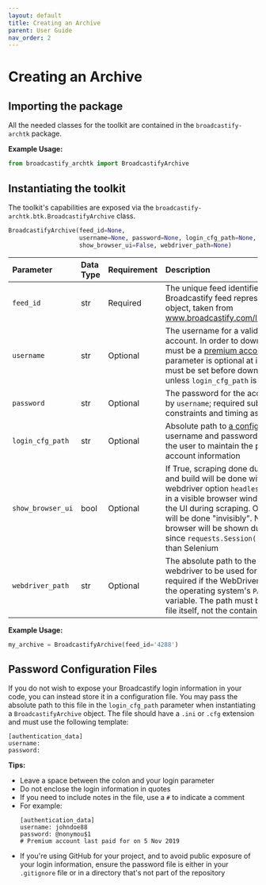 ```yaml
---
layout: default
title: Creating an Archive
parent: User Guide
nav_order: 2
---
```


# Creating an Archive

## Importing the package

All the needed classes for the toolkit are contained in the `broadcastify-archtk` package.

**Example Usage:**
```python
from broadcastify_archtk import BroadcastifyArchive
```

## Instantiating the toolkit

The toolkit's capabilities are exposed via the `broadcastify-archtk.btk.BroadcastifyArchive` class.

```python
BroadcastifyArchive(feed_id=None,
                    username=None, password=None, login_cfg_path=None,
                    show_browser_ui=False, webdriver_path=None)
```

| Parameter | Data Type | Requirement | Description |
|:----------|:----------|:------------|:------------|
| `feed_id` | str | Required | The unique feed identifier for the Broadcastify feed represented by the object, taken from www.broadcastify.com/listen/feed/[feed_id]|
| `username` | str | Optional | The username for a valid Broadcastify account. In order to download, the account must be a [premium account](https://m.broadcastify.com/premium/). (The parameter is optional at instantiation, but must be set before downloading audio files, unless `login_cfg_path` is supplied) |
| `password` | str | Optional | The password for the account referenced by `username`; required subject to the same constraints and timing as `username`|
| `login_cfg_path` | str | Optional | Absolute path to [a config file](#password-configuration-files) containing the username and password information. Allows the user to maintain the privacy of their account information |
| `show_browser_ui` | bool | Optional | If True, scraping done during initialization and build will be done with the Selenium webdriver option `headless=False`, resulting in a visible browser window being open in the UI during scraping. Otherwise, scraping will be done "invisibly".  Note that no browser will be shown during download, since `requests.Session()` is used rather than Selenium |
| `webdriver_path` | str | Optional | The absolute path to the Selenium webdriver to be used for scraping. Not required if the WebDriver is in a directory in the operating system's `PATH` environment variable. The path must be to the WebDriver file itself, not the containing directory |

**Example Usage:**
```python
my_archive = BroadcastifyArchive(feed_id='4288')
```

## Password Configuration Files

If you do not wish to expose your Broadcastify login information in your code, you can instead store it in a configuration file. You may pass the absolute path to this file in the `login_cfg_path` parameter when instantiating a `BroadcastifyArchive` object. The file should have a `.ini` or `.cfg` extension and must use the following template:

```
[authentication_data]
username:
password:
```

**Tips:**
- Leave a space between the colon and your login parameter
- Do not enclose the login information in quotes
- If you need to include notes in the file, use a `#` to indicate a comment
- For example:
  ```
  [authentication_data]
  username: johndoe88
  password: @nonymou$1
  # Premium account last paid for on 5 Nov 2019
  ```
- If you're using GitHub for your project, and to avoid public exposure of your login information, ensure the password file is either in your `.gitignore` file or in a directory that's not part of the repository
